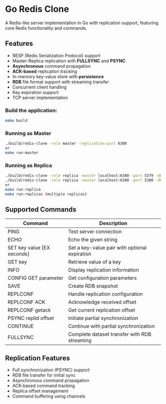 # Go Redis Clone

A Redis-like server implementation in Go with replication support, featuring core Redis functionality and commands.

## Features

- RESP (Redis Serialization Protocol) support
- Master-Replica replication with **FULLSYNC** and **PSYNC**
- **Asynchronous** command propagation
- **ACK-based** replication tracking
- In-memory key-value store with **persistence**
- **RDB** file format support with streaming transfer
- Concurrent client handling
- Key expiration support
- TCP server implementation

### Build the application:

```bash
make build
```
### Running as Master
```bash
./build/redis-clone -role master -replication-port 6380
or
make run-master
```
### Running as Replica
```bash
./build/redis-clone -role replica -master localhost:6380 -port 5379 -dbfilename "replica_1.rdb"
./build/redis-clone -role replica -master localhost:6380 -port 5380 -dbfilename "replica_2.rdb" 
or
make run-replica
make run-replicas (multiple replicas)
```
## Supported Commands

| Command | Description |
|---------|-------------|
| PING | Test server connection |
| ECHO | Echo the given string |
| SET key value [EX seconds] | Set a key-value pair with optional expiration |
| GET key | Retrieve value of a key |
| INFO | Display replication information |
| CONFIG GET parameter | Get configuration parameters |
| SAVE | Create RDB snapshot |
| REPLCONF | Handle replication configuration |
| REPLCONF ACK | Acknowledge received offset |
| REPLCONF getack | Get current replication offset |
| PSYNC replid offset | Initiate partial synchronization |
| CONTINUE | Continue with partial synchronization |
| FULLSYNC | Complete dataset transfer with RDB streaming |


## Replication Features
- Full synchronization (PSYNC) support
- RDB file transfer for initial sync
- Asynchronous command propagation
- ACK-based command tracking
- Replica offset management
- Command buffering using channels
